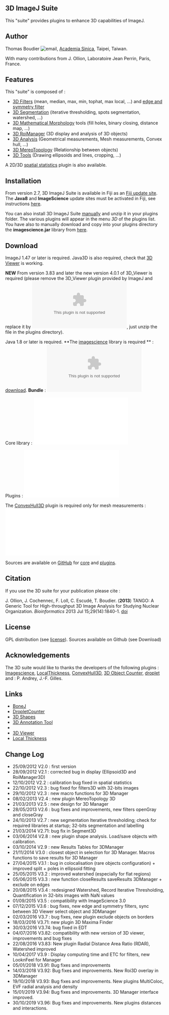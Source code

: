 ## 3D ImageJ Suite

This \"suite\" provides plugins to enhance 3D capabilities of ImageJ.

## Author

Thomas Boudier ![email](/plugin/stacks/3d_ij_suite/email.png), [Academia
Sinica](http://www.imb.sinica.edu.tw/en/), Taipei, Taiwan.

With many contributions from J. Ollion, Laboratoire Jean Perrin, Paris,
France.

## Features

This \"suite\" is composed of :

-   [3D Filters](/plugin/filter/3d_filters/start) (mean, median, max,
    min, tophat, max local, \...) and [edge and symmetry
    filter](/plugin/filter/3d_edge_and_symmetry_filter/start)
-   [3D Segmentation](/plugin/segmentation/3d_spots_segmentation/start)
    (iterative thresholding, spots segmentation, watershed, \...)
-   [3D Mathematical
    Morphology](/plugin/morphology/3d_mathematical_morphology_/start)
    tools (fill holes, binary closing, distance map, \...)
-   [3D RoiManager](/plugin/stacks/3d_roi_manager/start) (3D display and
    analysis of 3D objects)
-   [3D Analysis](/plugin/analysis/3d_analysis/start) (Geometrical
    measurements, Mesh measurements, Convex hull, \...)
-   [3D MereoTopology](/plugin/analysis/3d_mereotopology/start)
    (Relationship between objects)
-   [3D Tools](/plugin/stacks/3d_tools/start) (Drawing ellipsoids and
    lines, cropping, \...)

A 2D/3D [spatial
statistics](/plugin/analysis/spatial_statistics_2d_3d/start) plugin is
also available.

## Installation

From version 2.7, 3D ImageJ Suite is available in Fiji as an [Fiji
update site](http://fiji.sc/List_of_update_sites). The **Java8** and
**ImageScience** update sites must be activated in Fiji, see
instructions [here](https://imagej.net/Following_an_update_site).

You can also install 3D ImageJ Suite
[manually](/plugin/stacks/3d_ij_suite/start#download) and unzip it in
your plugins folder. The various plugins will appear in the menu *3D* of
the plugins list. You have also to manually download and copy into your
plugins directory the **imagescience.jar** library from
[here](http://www.imagescience.org/meijering/software/featurej/).

## Download

ImageJ 1.47 or later is required. Java3D is also required, check that
[3D Viewer](http://rsbweb.nih.gov/ij/plugins/3d-viewer/) is working.

**NEW** From version 3.83 and later the new version 4.0.1 of 3D_Viewer
is required (please remove the 3D_Viewer plugin provided by ImageJ and
replace it by ![this
version](/plugin/stacks/3d_ij_suite/3d_viewer-mcib.zip), just unzip the
file in the plugins directory).

Java 1.8 or later is required. \*\*The
[imagescience](http://www.imagescience.org/meijering/software/featurej/)
library is required \*\* :
[download](http://www.imagescience.org/meijering/software/download/imagescience.jar).
**Bundle** : ![](/plugin/stacks/3d_ij_suite/mcib3d-suite3.96.zip)

Core library : ![](/plugin/stacks/3d_ij_suite/mcib3d-core-3.96.jar)

Plugins : ![](/plugin/stacks/3d_ij_suite/mcib3d_plugins-3.96.jar)

The
[ConvexHull3D](http://rsbweb.nih.gov/ij/plugins/3d-convex-hull/index.html)
plugin is required only for mesh measurements : ![quickhull
jar](/plugin/stacks/3d_ij_suite/quickhull3d-1.0.0.jar)

Sources are available on [GitHub](https://github.com/) for
[core](https://github.com/mcib3d/mcib3d-core) and
[plugins](https://github.com/mcib3d/mcib3d-plugins).

## Citation

If you use the 3D suite for your publication please cite :

J. Ollion, J. Cochennec, F. Loll, C. Escudé, T. Boudier. (**2013**)
TANGO: A Generic Tool for High-throughput 3D Image Analysis for Studying
Nuclear Organization. *Bioinformatics* 2013 Jul 15;29(14):1840-1.
[doi](http://dx.doi.org/10.1093/bioinformatics/btt276)

## License

GPL distribution (see [license](http://www.cecill.info/index.en.html)).
Sources available on Github (see Download)

## Acknowledgements

The 3D suite would like to thanks the developers of the following
plugins :
[Imagescience](http://www.imagescience.org/meijering/software/featurej/),
[LocalThickness](https://www.optinav.info/Local_Thickness.htm),
[ConvexHull3D](http://rsbweb.nih.gov/ij/plugins/3d-convex-hull/index.html),
[3D Object Counter](/plugin/analysis/3d_object_counter/start),
[droplet](/plugin/analysis/droplet_counter/start) and : P. Andrey, J.-F.
Gilles.

## Links

-   [BoneJ](http://bonej.org/)
-   [DropletCounter](/plugin/analysis/droplet_counter/start)
-   [3D
    Shapes](https://sites.google.com/site/learnimagej/plugins/3d-shape)
-   [3D Annotation Tool](/plugin/utilities/annotation_roi_3d/start)
-   [](/plugin/analysis/3d_object_counter/start)
-   [3D Viewer](http://3dviewer.neurofly.de/)
-   [Local Thickness](http://www.optinav.com/Local_Thickness.htm)

## Change Log

-   25/09/2012 V2.0 : first version
-   28/09/2012 V2.1 : corrected bug in display (Ellipsoid3D and
    RoiManager3D)
-   12/10/2012 V2.2 : calibration bug fixed in spatial statistics
-   22/10/2012 V2.3 : bug fixed for filters3D with 32-bits images
-   29/10/2012 V2.3 : new macro functions for 3D Manager
-   08/02/2013 V2.4 : new plugin MereoTopology 3D
-   21/03/2013 V2.5 : new design for 3D Manager
-   28/05/2013 V2.6 : bug fixes and improvements, new filters openGray
    and closeGray
-   24/10/2013 V2.7 : new segmentation Iterative thresholding; check for
    required libraries at startup; 32-bits segmentation and labelling
-   21/03/2014 V2.71: bug fix in Segment3D
-   03/06/2014 V2.8 : new plugin shape analysis. Load/save objects with
    calibration.
-   03/10/2014 V2.9 : new Results Tables for 3DManager
-   21/11/2014 V3.0 : closest object in selection for 3D Manager. Macros
    functions to save results for 3D Manager
-   27/04/2015 V3.1 : bug in colocalisation (rare objects
    configuration) + improved split + poles in ellipsoid fitting
-   25/05/2015 V3.2 : improved watershed (especially for flat regions)
-   05/06/2015 V3.3 : new function closeResults saveResults 3DManager +
    exclude on edges
-   20/08/2015 V3.4 : redesigned Watershed, Record Iterative
    Thresholding, Quantification in 32-bits images with NaN values
-   01/09/2015 V3.5 : compatibility with ImageScience 3.0
-   07/12/2015 V3.6 : bug fixes, new edge and symmetry filters, sync
    between 3D Viewer select object and 3DManager
-   02/03/2016 V3.7 : bug fixes, new plugin exclude objects on borders
-   18/03/2016 V3.71: new plugin 3D Maxima Finder
-   30/03/2016 V3.74: bug fixed in EDT
-   04/07/2016 V3.82: compatibility with new version of 3D viewer,
    improvements and bug fixes
-   22/08/2016 V3.83: New plugin Radial Distance Area Ratio (RDAR),
    Watershed improved
-   10/04/2017 V3.9 : Display computing time and ETC for filters, new
    LooknFeel for Manager
-   05/01/2018 V3.91: Bug fixes and improvements
-   14/03/2018 V3.92: Bug fixes and improvements. New Roi3D overlay in
    3DManager
-   19/10/2018 V3.93: Bug fixes and improvements. New plugins
    MultiColoc, EVF radial analysis and density
-   15/01/2019 V3.94: Bug fixes and improvements. 3D Manager interface
    improved.
-   30/10/2019 V3.96: Bug fixes and improvements. New plugins distances
    and interactions.
